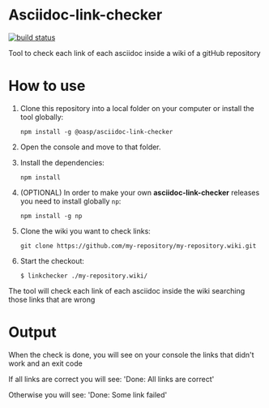 # Asciidoc-link-checker

[![build status](https://travis-ci.org/oasp/asciidoc-link-checker.svg?branch=master)](https://travis-ci.org/oasp/asciidoc-link-checker)

Tool to check each link of each asciidoc inside a wiki of a gitHub repository

# How to use

1.  Clone this repository into a local folder on your computer or install the tool globally:

    `npm install -g @oasp/asciidoc-link-checker`

2.  Open the console and move to that folder.
3.  Install the dependencies:

    `npm install`

4.  (OPTIONAL) In order to make your own **asciidoc-link-checker** releases you need to install globally `np`:

    `npm install -g np`

5.  Clone the wiki you want to check links:

    `git clone https://github.com/my-repository/my-repository.wiki.git`

6.  Start the checkout:

    `$ linkchecker ./my-repository.wiki/`

The tool will check each link of each asciidoc inside the wiki searching those links that are wrong

# Output

When the check is done, you will see on your console the links that didn't work and an exit code

If all links are correct you will see:
'Done: All links are correct'

Otherwise you will see:
'Done: Some link failed'
